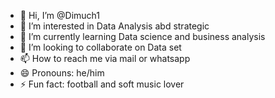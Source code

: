 - 👋 Hi, I’m @Dimuch1
- 👀 I’m interested in Data Analysis abd strategic 
- 🌱 I’m currently learning Data science and business analysis
- 💞️ I’m looking to collaborate on Data set
- 📫 How to reach me via mail or whatsapp
- 😄 Pronouns: he/him
- ⚡ Fun fact: football and soft music lover

<!---
Dimuch1/Dimuch1 is a ✨ special ✨ repository because its `README.md` (this file) appears on your GitHub profile.
You can click the Preview link to take a look at your changes.
--->
